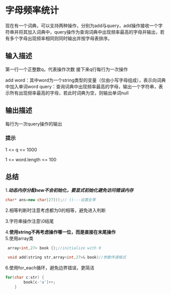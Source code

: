 # 字母频率统计
现在有一个词典，可以支持两种操作，分别为add与query，add操作接收一个字符串并将其加入词典中，query操作为查询词典中出现频率最高的字母并输出，若有多个字母出现频率相同则同时输出并按字母表排序。

## 输入描述
第一行一个正整数q，代表操作次数
接下来q行每行为一次操作

add word：其中word为一个string类型的变量（仅由小写字母组成），表示向词典中加入单词word
query：查询词典中出现频率最高的字母，输出一个字符串，表示所有出现频率最高的字母，若此时词典为空，则输出单词null
## 输出描述
每行为一次query操作的输出

### 提示
1 <= q <= 1000

1 <= word.length <= 100


## 总结
1.***动态内存分配new不会初始化，要显式初始化避免访问错误内存***
```c++
char* ans=new char[27]();// ()---设置全零
```
2.相等判断时注意考虑都为0的相等，避免进入判断  

3.字符串操作注意\0结尾  

4.**使用string不再考虑操作哪一位，而是直接在末尾操作**  
5.使用array类
```c++
 array<int,27> book {};//initialize with 0
 
 void add(string str,array<int,27>& book)//参数传递格式
```  
6.使用for_each循环，避免边界错误，更简洁
```c++
for(char c:str) {
        book[c-'a']++;
    }
```

